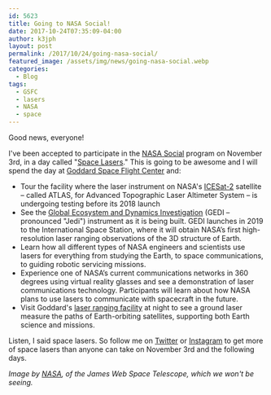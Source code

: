 ```yaml
---
id: 5623
title: Going to NASA Social!
date: 2017-10-24T07:35:09-04:00
author: k3jph
layout: post
permalink: /2017/10/24/going-nasa-social/
featured_image: /assets/img/news/going-nasa-social.webp
categories:
  - Blog
tags:
  - GSFC
  - lasers
  - NASA
  - space
---
```

Good news, everyone!

I've been accepted to participate in the [NASA
Social](https://www.nasa.gov/connect/social/index.html) program on
November 3rd, in a day called "[Space
Lasers](https://www.nasa.gov/social/see-nasa-goddard-s-space-lasers)."
This is going to be awesome and I will spend the day at [Goddard
Space Flight Center](https://www.nasa.gov/goddard) and:

* Tour the facility where the laser instrument on NASA's
[ICESat-2](https://icesat-2.gsfc.nasa.gov/) satellite – called
ATLAS, for Advanced Topographic Laser Altimeter System – is undergoing
testing before its 2018 launch
* See the [Global Ecosystem and Dynamics
Investigation](https://science.nasa.gov/missions/gedi) (GEDI –
pronounced "Jedi") instrument as it is being built. GEDI launches
in 2019 to the International Space Station, where it will obtain
NASA’s first high-resolution laser ranging observations of the 3D
structure of Earth.
* Learn how all different types of NASA engineers and scientists
use lasers for everything from studying the Earth, to space
communications, to guiding robotic servicing missions.
* Experience one of NASA’s current communications networks in 360
degrees using virtual reality glasses and see a demonstration of
laser communications technology. Participants will learn about how
NASA plans to use lasers to communicate with spacecraft in the
future.
* Visit Goddard's [laser ranging
facility](https://www.nasa.gov/mission_pages/LRO/multimedia/LROatmoon_02.html)
at night to see a ground laser measure the paths of Earth-orbiting
satellites, supporting both Earth science and missions.

Listen, I said space lasers.  So follow me on
[Twitter](https://twitter.com/howardjp) or
[Instagram](https://www.instagram.com/k3jph/) to get more of space
lasers than anyone can take on November 3rd and the following days.

_Image by
[NASA](https://www.nasa.gov/centers/marshall/multimedia/photos/2010/photos10-094.html),
of the James Web Space Telescope, which we won't be seeing._
